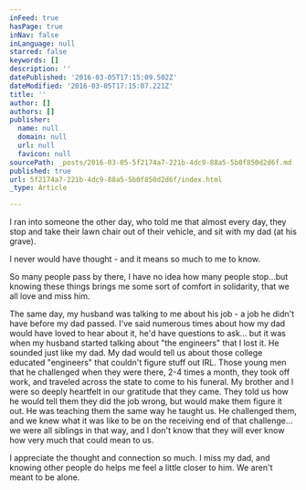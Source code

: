 ```yaml
---
inFeed: true
hasPage: true
inNav: false
inLanguage: null
starred: false
keywords: []
description: ''
datePublished: '2016-03-05T17:15:09.502Z'
dateModified: '2016-03-05T17:15:07.221Z'
title: ''
author: []
authors: []
publisher:
  name: null
  domain: null
  url: null
  favicon: null
sourcePath: _posts/2016-03-05-5f2174a7-221b-4dc9-88a5-5b0f850d2d6f.md
published: true
url: 5f2174a7-221b-4dc9-88a5-5b0f850d2d6f/index.html
_type: Article

---
```

I ran into someone the other day, who told me that almost every day, they stop and take their lawn chair out of their vehicle, and sit with my dad (at his grave). 

I never would have thought - and it means so much to me to know.

So many people pass by there, I have no idea how many people stop...but knowing these things brings me some sort of comfort in solidarity, that we all love and miss him. 

The same day, my husband was talking to me about his job - a job he didn't have before my dad passed. I've said numerous times about how my dad would have loved to hear about it, he'd have questions to ask... but it was when my husband started talking about "the engineers" that I lost it. He sounded just like my dad. My dad would tell us about those college educated "engineers" that couldn't figure stuff out IRL. Those young men that he challenged when they were there, 2-4 times a month, they took off work, and traveled across the state to come to his funeral. My brother and I were so deeply heartfelt in our gratitude that they came. They told us how he would tell them they did the job wrong, but would make them figure it out. He was teaching them the same way he taught us. He challenged them, and we knew what it was like to be on the receiving end of that challenge... we were all siblings in that way, and I don't know that they will ever know how very much that could mean to us. 

I appreciate the thought and connection so much. I miss my dad, and knowing other people do helps me feel a little closer to him. We aren't meant to be alone.